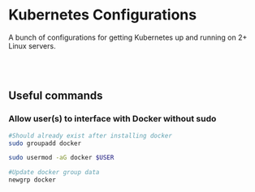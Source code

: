 # Kubernetes Configurations
A bunch of configurations for getting Kubernetes up and running on 2+ Linux servers.

<br>
<br>

## Useful commands

### Allow user(s) to interface with Docker without sudo

```bash
#Should already exist after installing docker
sudo groupadd docker

sudo usermod -aG docker $USER

#Update docker group data
newgrp docker
```